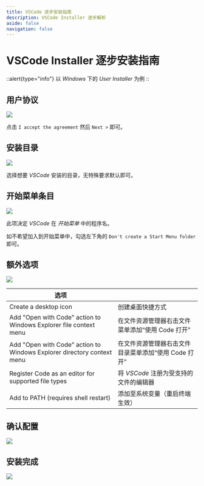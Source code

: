 ```yaml
---
title: VSCode 逐步安装指南
description: VSCode Installer 逐步解析
aside: false
navigation: false
---
```


# VSCode Installer 逐步安装指南

::alert{type="info"}
以 *Windows* 下的 *User Installer* 为例
::

## 用户协议

![](/img/3/99/1.png)

点击 `I accept the agreement` 然后 `Next >` 即可。


## 安装目录

![](/img/3/99/2.png)

选择想要 *VSCode* 安装的目录，无特殊要求默认即可。


## 开始菜单条目

![](/img/3/99/3.png)

此项决定 *VSCode* 在 *开始菜单* 中的程序名。

如不希望加入到开始菜单中，勾选左下角的 `Don't create a Start Menu folder` 即可。


## 额外选项

![](/img/3/99/4.png)

| **选项** |       |
| ----- | ----- |
| Create a desktop icon | 创建桌面快捷方式 |
| Add "Open with Code" action to Windows Explorer file context menu | 在文件资源管理器右击文件菜单添加“使用 Code 打开” |
| Add "Open with Code" action to Windows Explorer directory context menu | 在文件资源管理器右击文件目录菜单添加“使用 Code 打开” |
| Register Code as an editor for supported file types | 将 *VSCode* 注册为受支持的文件的编辑器 |
| Add to PATH (requires shell restart) | 添加至系统变量（重启终端生效） |


## 确认配置

![](/img/3/99/5.png)


## 安装完成

![](/img/3/99/6.png)